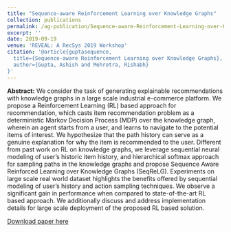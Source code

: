 ```yaml
---
title: "Sequence-aware Reinforcement Learning over Knowledge Graphs"
collection: publications
permalink: /ag-publication/Sequence-aware-Reinforcement-Learning-over-Knowledge-Graphs
excerpt: ''
date: 2019-09-19
venue: 'REVEAL: A RecSys 2019 Workshop'
citation: '@article{guptasequence,
  title={Sequence-aware Reinforcement Learning over Knowledge Graphs},
  author={Gupta, Ashish and Mehrotra, Rishabh}
}'
---
```


**Abstract:** We consider the task of generating explainable recommendations with knowledge graphs in a large scale industrial e-commerce platform. We propose a Reinforcement Learning (RL) based approach for recommendation, which casts item recommendation problem as a deterministic Markov Decision Process (MDP) over the knowledge graph, wherein an agent starts from a user, and learns to navigate to the potential items of interest. We hypothesize that the path history can serve as a genuine explanation for why the item is recommended to the user. Different from past work on RL on knowledge graphs, we leverage sequential neural modeling of user’s historic item history, and hierarchical softmax approach for sampling paths in the knowledge graphs and propose Sequence Aware Reinforced Learning over Knowledge Graphs (SeqReLG). Experiments on large scale real world dataset highlights the benefits offered by sequential modeling of user’s history and action sampling techniques. We observe a significant gain in performance when compared to state-of-the-art RL based approach. We additionally discuss and address implementation details for large scale deployment of the proposed RL based solution.

[Download paper here](http://Ashish-Gupta03.github.io/files/Sequence-aware_Reinforcement_Learning_over_Knowledge_Graphs.pdf)


